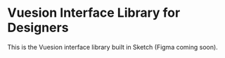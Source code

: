 # Vuesion Interface Library for Designers
This is the Vuesion interface library built in Sketch (Figma coming soon).
